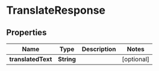

# TranslateResponse


## Properties

| Name | Type | Description | Notes |
|------------ | ------------- | ------------- | -------------|
|**translatedText** | **String** |  |  [optional] |



